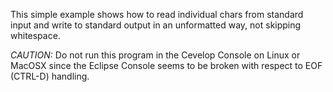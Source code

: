 This simple example shows how to read individual chars
from standard input and write to standard output
in an unformatted way, not skipping whitespace.

*CAUTION:* Do not run this program in the Cevelop Console on Linux or MacOSX
since the Eclipse Console seems to be broken with respect to EOF (CTRL-D) handling.